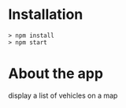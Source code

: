 # Installation

```
> npm install
> npm start
```

# About the app 
display a list of vehicles on a map
